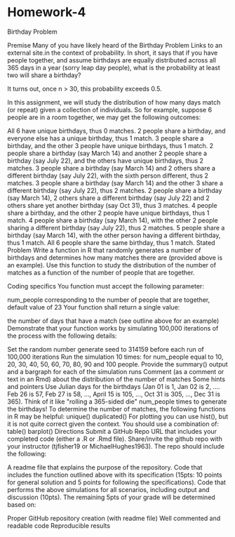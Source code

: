 # Homework-4
Birthday Problem

Premise
Many of you have likely heard of the Birthday Problem Links to an external site.in the context of probability. In short, it says that if you have  people together, and assume birthdays are equally distributed across all 365 days in a year (sorry leap day people), what is the probability at least two will share a birthday? 

It turns out, once n > 30, this probability exceeds 0.5. 

In this assignment, we will study the distribution of how many days match (or repeat) given a collection of  individuals. So for example, suppose 6 people are in a room together, we may get the following outcomes:

All 6 have unique birthdays, thus 0 matches.
2 people share a birthday, and everyone else has a unique birthday, thus 1 match.
3 people share a birthday, and the other 3 people have unique birthdays, thus 1 match.
2 people share a birthday (say March 14) and another 2 people share a birthday (say July 22), and the others have unique birthdays, thus 2 matches.
3 people share a birthday (say March 14) and 2 others share a different birthday (say July 22), with the sixth person different, thus 2 matches.
3 people share a birthday (say March 14) and the other 3 share a different birthday (say July 22), thus 2 matches.
2 people share a birthday (say March 14), 2 others share a different birthday (say July 22) and 2 others share yet another birthday (say Oct 31), thus 3 matches.
4 people share a birthday, and the other 2 people have unique birthdays, thus 1 match.
4 people share a birthday (say March 14), with the other 2 people sharing a different birthday (say July 22), thus 2 matches.
5 people share a birthday (say March 14), with the other person having a different birthday, thus 1 match.
All 6 people share the same birthday, thus 1 match.
Stated Problem
Write a function in R that randomly generates a number of birthdays and determines how many matches there are (provided above is an example). Use this function to study the distribution of the number of matches as a function of the number of people that are together.

Coding specifics
You function must accept the following parameter:

num_people corresponding to the number of people that are together, default value of 23
Your function shall return a single value:

the number of days that have a match (see outline above for an example)
Demonstrate that your function works by simulating 100,000 iterations of the process with the following details:

Set the random number generate seed to 314159 before each run of 100,000 iterations
Run the simulation 10 times: for num_people equal to 10, 20, 30, 40, 50, 60, 70, 80, 90 and 100 people.
Provide the summary() output and a bargraph for each of the simulation runs
Comment (as a comment or text in an Rmd) about the distribution of the number of matches
Some hints and pointers
Use Julian days for the birthdays (Jan 01 is 1, Jan 02 is 2, .... Feb 26 is 57, Feb 27 is 58, ..., April 15 is 105, ..., Oct 31 is 305, ..., Dec 31 is 365).
Think of it like "rolling a 365-sided die" num_people times to generate the birthdays!
To determine the number of matches, the following functions in R may be helpful:
unique()
duplicated()
For plotting you can use hist(), but it is not quite correct given the context. You should use a combination of:
table()
barplot()
Directions
Submit a GitHub Repo URL that includes your completed code (either a .R or .Rmd file). Share/invite the github repo with your instructor (tjfisher19 or MichaelHughes1963). The repo should include the following:

A readme file that explains the purpose of the repository.
Code that includes the function outlined above with its specification (15pts: 10 points for general solution and 5 points for following the specifications).
Code that performs the above simulations for all scenarios, including output and discussion (10pts).
The remaining 5pts of your grade will be determined based on: 

Proper GitHub repository creation (with readme file)
Well commented and readable code
Reproducible results
